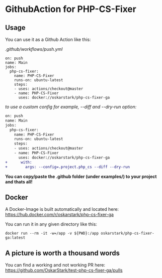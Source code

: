 # GithubAction for PHP-CS-Fixer

## Usage

You can use it as a Github Action like this:

_.github/workflows/push.yml_
```
on: push
name: Main
jobs:
  php-cs-fixer:
    name: PHP-CS-Fixer
    runs-on: ubuntu-latest
    steps:
    - uses: actions/checkout@master
    - name: PHP-CS-Fixer
      uses: docker://oskarstark/php-cs-fixer-ga
```

_to use a custom config for example, --diff and --dry-run option:_
```diff
on: push
name: Main
jobs:
  php-cs-fixer:
    name: PHP-CS-Fixer
    runs-on: ubuntu-latest
    steps:
    - uses: actions/checkout@master
    - name: PHP-CS-Fixer
      uses: docker://oskarstark/php-cs-fixer-ga
+      with:
+        args: --config=.project.php_cs --diff --dry-run
```

**You can copy/paste the .github folder (under examples/) to your project and thats all!**

## Docker

A Docker-Image is built automatically and located here:
https://hub.docker.com/r/oskarstark/php-cs-fixer-ga

You can run it in any given directory like this:

`docker run --rm -it -w=/app -v ${PWD}:/app oskarstark/php-cs-fixer-ga:latest`

## A picture is worth a thousand words

You can find a working and not working PR here:
https://github.com/OskarStark/test-php-cs-fixer-ga/pulls
